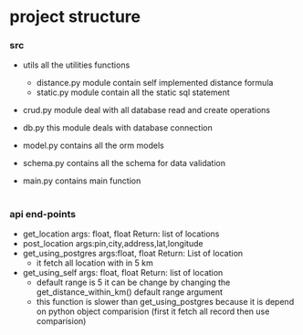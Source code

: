 # project structure
 ### src
 * utils all the utilities functions
    * distance.py module contain self implemented distance 
    formula
    * static.py module contain all the static sql statement
 
 * crud.py module deal with all database read and create operations
 * db.py this module deals with database connection
 * model.py contains all the orm models
 * schema.py contains all the schema for data validation
 * main.py contains main function
 
 # ##############################################################
 
 ### api end-points
 * get_location args: float, float Return: list of locations
 * post_location args:pin,city,address,lat,longitude
 * get_using_postgres args:float, float Return: List of location
    * it fetch all location with in 5 km
 * get_using_self args: float, float Return: list of location
    * default range is 5 it can be change by changing the 
    get_distance_within_km() default range argument 
    * this function is slower than get_using_postgres because it is depend
    on python object comparision (first it fetch all record then use comparision)